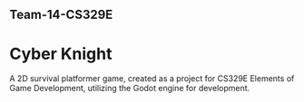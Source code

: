 ## Team-14-CS329E
# Cyber Knight
A 2D survival platformer game, created as a project for CS329E Elements of Game Development, utilizing the Godot engine for development.

